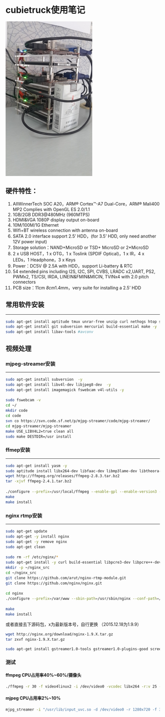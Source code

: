 
# cubietruck使用笔记
![Markdown](https://github.com/forrestsun/cubieboard/blob/master/img/cubietruck.jpg)
## 硬件特性：
1. AllWinnerTech SOC A20，ARM® Cortex™-A7 Dual-Core，ARM® Mali400 MP2 Complies with OpenGL ES 2.0/1.1
2. 1GB/2GB DDR3@480MHz (960MTPS)
3. HDMI&VGA 1080P display output on-board
4. 10M/100M/1G Ethernet
5. Wifi+BT wireless connection with antenna on-board
6. SATA 2.0 interface support 2.5’ HDD，(for 3.5’ HDD, only need another 12V power input)
7. Storage solution：NAND+MicroSD or TSD+ MicroSD or 2*MicroSD
8. 2 x USB HOST，1 x OTG，1 x Toslink (SPDIF Optical)，1 x IR，4 x LEDs，1 Headphone，3 x Keys
9. Power：DC5V @ 2.5A with HDD，support Li-battery & RTC
10. 54 extended pins including I2S, I2C, SPI, CVBS, LRADC x2,UART, PS2, PWMx2, TS/CSI, IRDA, LINEIN&FMIN&MICIN, TVINx4 with 2.0 pitch connectors
11. PCB size：11cm *8cm*1.4mm，very suite for installing a 2.5’ HDD


## 常用软件安装
---
```bash
sudo apt-get install aptitude tmux unrar-free unzip curl nethogs htop socat -y
sudo apt-get install git subversion mercurial build-essential make -y
sudo apt-get install libav-tools #avconv
```

## 视频处理
### mjpeg-streamer安装
---
```bash
sudo apt-get install subversion  -y 
sudo apt-get install libv4l-dev libjpeg8-dev  -y
sudo apt-get install imagemagick fswebcam v4l-utils -y

sudo fswebcam -v
cd ~/
mkdir code
cd code
svn co https://svn.code.sf.net/p/mjpg-streamer/code/mjpg-streamer/
cd mjpg-streamer/mjpg-streamer
make USE_LIBV4L2=true clean all
sudo make DESTDIR=/usr install
```

### ffmep安装
---
```bash
sudo apt-get install yasm -y
sudo aptitude install libx264-dev libfaac-dev libmp3lame-dev libtheora-dev libvorbis-dev libxvidcore-dev libxext-dev libxfixes-dev -y
wget http://ffmpeg.org/releases/ffmpeg-2.8.3.tar.bz2
tar -xjvf ffmpeg-2.4.1.tar.bz2  

./configure --prefix=/usr/local/ffmpeg --enable-gpl --enable-version3 --enable-nonfree --enable-postproc --enable-pthreads --enable-libfaac --enable-libmp3lame --enable-libtheora --enable-libx264 --enable-libxvid --enable-x11grab --enable-libvorbis  
make  
make install  
```

### nginx rtmp安装
---
```bash
sudo apt-get update
sudo apt-get -y install nginx
sudo apt-get -y remove nginx
sudo apt-get clean

sudo rm -rf /etc/nginx/*
sudo apt-get install -y curl build-essential libpcre3-dev libpcre++-dev zlib1g-dev libcurl4-openssl-dev libssl-dev
mkdir -p ~/nginx_src
cd ~/nginx_src
git clone https://github.com/arut/nginx-rtmp-module.git
git clone https://github.com/nginx/nginx.git

cd nginx
./configure --prefix=/var/www --sbin-path=/usr/sbin/nginx --conf-path=/etc/nginx/nginx.conf --pid-path=/var/run/nginx.pid --error-log-path=/var/log/nginx/error.log --http-log-path=/var/log/nginx/access.log --with-http_ssl_module --without-http_proxy_module --add-module=/root/code/nginx_src/nginx-rtmp-module

make
make install
```
或者直接去下源码包，x为最新版本号，自行更换 （2015.12.18为1.9.9）
```bash
wget http://nginx.org/download/nginx-1.9.X.tar.gz  
tar zxvf nginx-1.9.X.tar.gz
```
```bash
sudo apt-get install gstreamer1.0-tools gstreamer1.0-plugins-good screen -y
```
### 测试
#### ffmpeg CPU占用率40%~60%/摄像头
```bash
./ffmpeg -r 30 -f video4linux2 -i /dev/video0 -vcodec libx264 -r:v 25 -b:v 800k -f mpeg1video -preset ultrafast -s 640x480 -f flv rtmp://192.168.8.140/rtmp/live
```
#### mjpeg CPU占用率2%~10%
```bash
mjpg_streamer -i "/usr/lib/input_uvc.so -d /dev/video0 -r 1280x720 -f 30" -o "/usr/lib/output_http.so  -w /usr/www"
```
